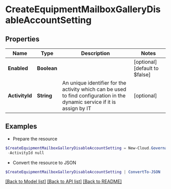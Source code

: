 # CreateEquipmentMailboxGalleryDisableAccountSetting
## Properties

Name | Type | Description | Notes
------------ | ------------- | ------------- | -------------
**Enabled** | **Boolean** |  | [optional] [default to $false]
**ActivityId** | **String** | An unique identifier for the activity which can be used to find configuration in the dynamic service if it is assign by IT | [optional] 

## Examples

- Prepare the resource
```powershell
$CreateEquipmentMailboxGalleryDisableAccountSetting = New-Cloud.Governance.ClientCreateEquipmentMailboxGalleryDisableAccountSetting  -Enabled null `
 -ActivityId null
```

- Convert the resource to JSON
```powershell
$CreateEquipmentMailboxGalleryDisableAccountSetting | ConvertTo-JSON
```

[[Back to Model list]](../README.md#documentation-for-models) [[Back to API list]](../README.md#documentation-for-api-endpoints) [[Back to README]](../README.md)


